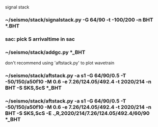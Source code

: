 signal stack

### ~/seismo/stack/signalstack.py -G 64/90 -t -100/200 -n BHT *.BHT

### sac: pick S arrivaltime in sac

### ~/seismo/stack/addgc.py *_BHT


don't recommend using 'aftstack.py' to plot wavetrain
### ~/seismo/stack/aftstack.py -a s1 -G 64/90/0.5 -T -50/150/a50f10 -M 0.6 -e 7.26/124.05/492.4 -t 2020/214 -n BHT -S SKS,ScS *_BHT

### ~/seismo/stack/aftstack.py -a s1 -G 64/90/0.5 -T -50/150/a50f10 -M 0.6 -e 7.26/124.05/492.4 -t 2020/214 -n BHT -S SKS,ScS -E .,R,2020/214/7.26/124.05/492.4/60/90 *_BHT